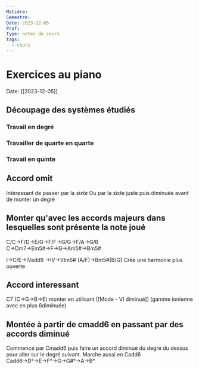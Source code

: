 ```yaml
---
Matière: 
Semestre: 
Date: 2023-12-05
Prof: 
Type: notes de cours
tags:
  - cours
---
```

# Exercices au piano
Date: [[2023-12-05]] 
## Découpage des systèmes étudiés 
### Travail en degré

### Travailler de quarte en quarte

### Travail en quinte 
## Accord omit
Intéressant de passer par la *sixte*
Ou par la sixte juste puis diminuée avant de monter un degré
## Monter qu'avec les accords majeurs dans lesquelles sont présente la note joué 
C/C→F/D→E/G→F/F→G/G→F/A→G/B
C→Dm7→Em5#→F→G→Am5#→Bm5# 

I→C/E→IVadd9 →IV→VIm5# (A/F)→Bm5#(B/G)
Crée une harmonie plus ouverte 

## Accord interessant
C7 (C→G→B→E) monter en utilisant [[Mode - VI diminué]] (gamme ionienne avec en plus 6diminuée)

## Montée à partir de cmadd6 en passant par des accords diminué 
Commencé par Cmadd6 puis faire un accord diminué du degré du dessus pour aller sur le degré suivant. 
Marche aussi en Cadd6 
Cadd6→D°→E→F°→G→G#°→A→B°